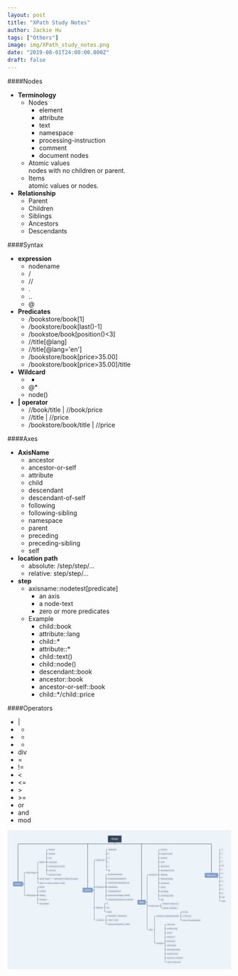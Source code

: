 ```yaml
---
layout: post
title: "XPath Study Notes"
author: Jackie Hu
tags: ["Others"]
image: img/XPath_study_notes.png
date: "2019-08-01T24:00:00.000Z"
draft: false
---
```


####Nodes

- __Terminology__
    + Nodes
        * element
        * attribute
        * text
        * namespace
        * processing-instruction
        * comment
        * document nodes
    + Atomic values  
        nodes with no children or parent.
    + Items  
        atomic values or nodes.
- __Relationship__
    + Parent
    + Children
    + Siblings
    + Ancestors
    + Descendants

####Syntax

- __expression__
    + nodename
    + /
    + //
    + .
    + ..
    + @
- __Predicates__
    + /bookstore/book[1]
    + /bookstore/book[last()-1]
    + /bookstoe/book[position()<3]
    + //title[@lang]
    + //title[@lang='en']
    + /bookstore/book[price>35.00]
    + /bookstore/book[price>35.00]/title
- __Wildcard__
    + *
    + @*
    + node()
- __| operator__
    + //book/title | //book/price
    + //title | //price
    + /bookstore/book/title | //price

####Axes

- __AxisName__
    + ancestor
    + ancestor-or-self
    + attribute
    + child
    + descendant
    + descendant-of-self
    + following
    + following-sibling
    + namespace
    + parent
    + preceding
    + preceding-sibling
    + self
- __location path__
    + absolute: /step/step/...
    + relative: step/step/...
- __step__
    + axisname::nodetest[predicate]
        * an axis
        * a node-text
        * zero or more predicates
    + Example
        * child::book
        * attribute::lang
        * child::*
        * attribute::*
        * child::text()
        * child::node()
        * descendant::book
        * ancestor::book
        * ancestor-or-self::book
        * child::*/child::price

####Operators

- |
- +
- -
- *
- div
- =
- !=
- <
- <=
- \>
- \>=
- or
- and
- mod

![XPath](img/XPath_study_notes/XPath.png)